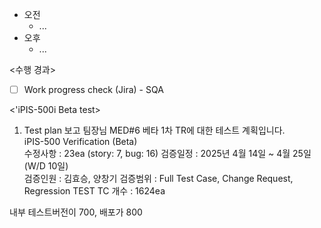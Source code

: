 - 오전
	- ...
- 오후
	- ...

<수행 경과>
- [ ] Work progress check (Jira) - SQA

<'iPIS-500i Beta test>
1. Test plan 보고
팀장님 MED#6 베타 1차 TR에 대한 테스트 계획입니다.
   
iPIS-500 Verification (Beta)
   
수정사항 : 23ea (story: 7, bug: 16)
검증일정 : 2025년 4월 14일 ~ 4월 25일 (W/D 10일)  
검증인원 : 김효승, 양창기
검증범위 : Full Test Case, Change Request, Regression TEST
TC 개수 : 1624ea

내부 테스트버전이 700, 배포가 800